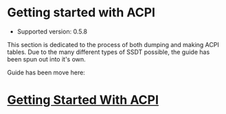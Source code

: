 # Getting started with ACPI

* Supported version: 0.5.8

This section is dedicated to the process of both dumping and making ACPI tables. Due to the many different types of SSDT possible, the guide has been spun out into it's own.

Guide has been move here:

# [Getting Started With ACPI](https://dortania.github.io/Getting-Started-With-ACPI/)
